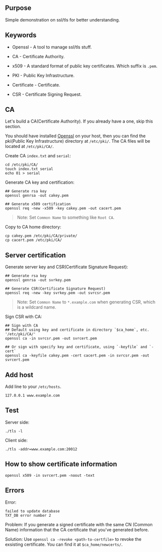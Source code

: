## Purpose

Simple demonstration on ssl/tls for better understanding.

## Keywords

- Openssl - A tool to manage ssl/tls stuff.
- CA - Certificate Authority.
- x509 - A standard format of public key certificates. Which suffix is `.pem`.
- PKI - Public Key Infrastructure.

- Certificate - Certificate.
- CSR - Certificate Signing Request.

## CA

Let's build a CA(Certificate Authority). If you already have a one, skip this section.

You should have installed [Openssl](https://www.openssl.org/) on your host, then you can find the pki(Public Key Infrastructure) directory at `/etc/pki/`. The CA files will be located at `/etc/pki/CA/`.

Create CA `index.txt` and `serial`:

```
cd /etc/pki/CA/
touch index.txt serial
echo 01 > serial
```

Generate CA key and certification:

```
## Generate rsa key
openssl genrsa -out cakey.pem

## Generate x509 certification
openssl req -new -x509 -key cakey.pem -out cacert.pem
```

> Note: Set `Common Name` to something like `Root CA`.

Copy to CA home directory:

```
cp cakey.pem /etc/pki/CA/private/
cp cacert.pem /etc/pki/CA/
```

## Server certification

Generate server key and CSR(Certificate Signature Request):

```
## Generate rsa key
openssl genrsa -out svrkey.pem

## Generate CSR(Certificate Signature Request)
openssl req -new -key svrkey.pem -out svrcsr.pem

```

> Note: Set `Common Name` to `*.example.com` when generating CSR, which is a wildcard name.

Sign CSR with CA:

```
## Sign with CA
## Default using key and certificate in directory `$ca_home`, etc. '/etc/pki/CA/'
openssl ca -in svrcsr.pem -out svrcert.pem

## Or sign with specify key and certificate, using `-keyfile` and `-cert`
openssl ca -keyfile cakey.pem -cert cacert.pem -in svrcsr.pem -out svrcert.pem
```

## Add host

Add line to your `/etc/hosts`.

```
127.0.0.1 www.example.com
```

## Test

Server side:

```
./tls -l
```

Client side:

```
./tls -addr=www.example.com:20012
``` 

## How to show certificate information

```
openssl x509 -in svrcert.pem -noout -text
```

## Errors

Error:

```
failed to update database
TXT_DB error number 2
```

Problem: 
If you generate a signed certificate with the same CN (Common Name) information that the CA certificate that you've generated before.

Solution:
Use `openssl ca -revoke <path-to-certfile>` to revoke the exsisting certificate. You can find it at `$ca_home/newcerts/`.
